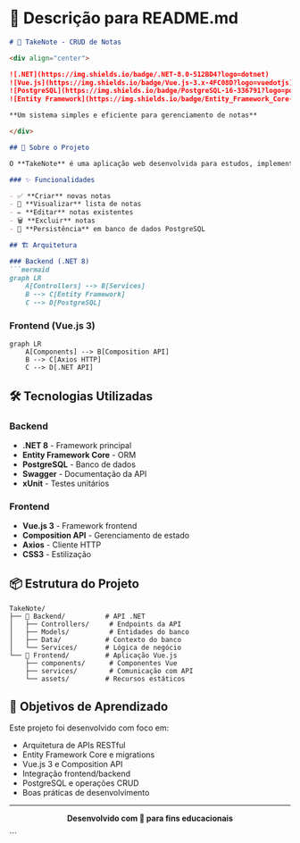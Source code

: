 # 📝 **Descrição para README.md**

```markdown
# 📒 TakeNote - CRUD de Notas

<div align="center">

![.NET](https://img.shields.io/badge/.NET-8.0-512BD4?logo=dotnet)
![Vue.js](https://img.shields.io/badge/Vue.js-3.x-4FC08D?logo=vuedotjs)
![PostgreSQL](https://img.shields.io/badge/PostgreSQL-16-336791?logo=postgresql)
![Entity Framework](https://img.shields.io/badge/Entity_Framework_Core-8.0-512BD4)

**Um sistema simples e eficiente para gerenciamento de notas**

</div>

## 🚀 Sobre o Projeto

O **TakeNote** é uma aplicação web desenvolvida para estudos, implementando um CRUD completo (Create, Read, Update, Delete) de notas. O projeto combina o poder do **.NET 8** no backend com a flexibilidade do **Vue.js 3** no frontend.

### ✨ Funcionalidades

- ✅ **Criar** novas notas
- 📖 **Visualizar** lista de notas
- ✏️ **Editar** notas existentes
- 🗑️ **Excluir** notas
- 💾 **Persistência** em banco de dados PostgreSQL

## 🏗️ Arquitetura

### Backend (.NET 8)
```mermaid
graph LR
    A[Controllers] --> B[Services]
    B --> C[Entity Framework]
    C --> D[PostgreSQL]
```

### Frontend (Vue.js 3)
```mermaid
graph LR
    A[Components] --> B[Composition API]
    B --> C[Axios HTTP]
    C --> D[.NET API]
```

## 🛠️ Tecnologias Utilizadas

### Backend
- **.NET 8** - Framework principal
- **Entity Framework Core** - ORM
- **PostgreSQL** - Banco de dados
- **Swagger** - Documentação da API
- **xUnit** - Testes unitários

### Frontend  
- **Vue.js 3** - Framework frontend
- **Composition API** - Gerenciamento de estado
- **Axios** - Cliente HTTP
- **CSS3** - Estilização

## 📦 Estrutura do Projeto

```
TakeNote/
├── 📁 Backend/          # API .NET
│   ├── Controllers/     # Endpoints da API
│   ├── Models/          # Entidades do banco
│   ├── Data/           # Contexto do banco
│   └── Services/       # Lógica de negócio
└── 📁 Frontend/         # Aplicação Vue.js
    ├── components/      # Componentes Vue
    ├── services/        # Comunicação com API
    └── assets/         # Recursos estáticos
```

## 🎯 Objetivos de Aprendizado

Este projeto foi desenvolvido com foco em:

- Arquitetura de APIs RESTful
- Entity Framework Core e migrations
- Vue.js 3 e Composition API
- Integração frontend/backend
- PostgreSQL e operações CRUD
- Boas práticas de desenvolvimento

---

<div align="center">

**Desenvolvido com 💜 para fins educacionais**

</div>
```
